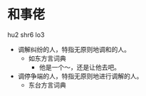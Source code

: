 # 和事佬
hu2 shr6 lo3
+ 调解纠纷的人，特指无原则地调和的人。
  * 如东方言词典
    - 他是一个～，还是让他去吧。
+ 调停争端的人，特指无原则地进行调解的人。
  * 东台方言词典
